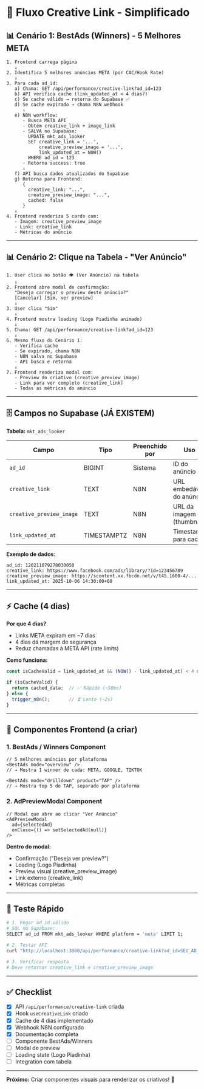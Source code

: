 # 🔄 Fluxo Creative Link - Simplificado

## 📊 Cenário 1: BestAds (Winners) - 5 Melhores META

```
1. Frontend carrega página
   ↓
2. Identifica 5 melhores anúncios META (por CAC/Hook Rate)
   ↓
3. Para cada ad_id:
   a) Chama: GET /api/performance/creative-link?ad_id=123
   b) API verifica cache (link_updated_at < 4 dias?)
   c) Se cache válido → retorna do Supabase ✅
   d) Se cache expirado → chama N8N webhook
      ↓
   e) N8N workflow:
      - Busca META API
      - Obtém creative_link + image_link
      - SALVA no Supabase:
        UPDATE mkt_ads_looker
        SET creative_link = '...',
            creative_preview_image = '...',
            link_updated_at = NOW()
        WHERE ad_id = 123
      - Retorna success: true
      ↓
   f) API busca dados atualizados do Supabase
   g) Retorna para Frontend:
      {
        creative_link: "...",
        creative_preview_image: "...",
        cached: false
      }
   ↓
4. Frontend renderiza 5 cards com:
   - Imagem: creative_preview_image
   - Link: creative_link
   - Métricas do anúncio
```

---

## 📊 Cenário 2: Clique na Tabela - "Ver Anúncio"

```
1. User clica no botão 👁️ (Ver Anúncio) na tabela
   ↓
2. Frontend abre modal de confirmação:
   "Deseja carregar o preview deste anúncio?"
   [Cancelar] [Sim, ver preview]
   ↓
3. User clica "Sim"
   ↓
4. Frontend mostra loading (Logo Piadinha animado)
   ↓
5. Chama: GET /api/performance/creative-link?ad_id=123
   ↓
6. Mesmo fluxo do Cenário 1:
   - Verifica cache
   - Se expirado, chama N8N
   - N8N salva no Supabase
   - API busca e retorna
   ↓
7. Frontend renderiza modal com:
   - Preview do criativo (creative_preview_image)
   - Link para ver completo (creative_link)
   - Todas as métricas do anúncio
```

---

## 🗄️ Campos no Supabase (JÁ EXISTEM)

**Tabela:** `mkt_ads_looker`

| Campo | Tipo | Preenchido por | Uso |
|-------|------|----------------|-----|
| `ad_id` | BIGINT | Sistema | ID do anúncio |
| `creative_link` | TEXT | N8N | URL embedável do anúncio |
| `creative_preview_image` | TEXT | N8N | URL da imagem (thumbnail) |
| `link_updated_at` | TIMESTAMPTZ | N8N | Timestamp para cache |

**Exemplo de dados:**
```
ad_id: 120211079278030050
creative_link: https://www.facebook.com/ads/library/?id=123456789
creative_preview_image: https://scontent.xx.fbcdn.net/v/t45.1600-4/...
link_updated_at: 2025-10-06 14:30:00+00
```

---

## ⚡ Cache (4 dias)

**Por que 4 dias?**
- Links META expiram em ~7 dias
- 4 dias dá margem de segurança
- Reduz chamadas à META API (rate limits)

**Como funciona:**
```javascript
const isCacheValid = link_updated_at && (NOW() - link_updated_at) < 4 dias;

if (isCacheValid) {
  return cached_data;  // ✅ Rápido (~50ms)
} else {
  trigger_n8n();       // ⏳ Lento (~2s)
}
```

---

## 🎨 Componentes Frontend (a criar)

### **1. BestAds / Winners Component**
```tsx
// 5 melhores anúncios por plataforma
<BestAds mode="overview" />
// → Mostra 1 winner de cada: META, GOOGLE, TIKTOK

<BestAds mode="drilldown" product="TAP" />
// → Mostra top 5 de TAP, separado por plataforma
```

### **2. AdPreviewModal Component**
```tsx
// Modal que abre ao clicar "Ver Anúncio"
<AdPreviewModal
  ad={selectedAd}
  onClose={() => setSelectedAd(null)}
/>
```

**Dentro do modal:**
- Confirmação ("Deseja ver preview?")
- Loading (Logo Piadinha)
- Preview visual (creative_preview_image)
- Link externo (creative_link)
- Métricas completas

---

## 🧪 Teste Rápido

```bash
# 1. Pegar ad_id válido
# SQL no Supabase:
SELECT ad_id FROM mkt_ads_looker WHERE platform = 'meta' LIMIT 1;

# 2. Testar API
curl "http://localhost:3000/api/performance/creative-link?ad_id=SEU_AD_ID"

# 3. Verificar resposta
# Deve retornar creative_link e creative_preview_image
```

---

## ✅ Checklist

- [x] API `/api/performance/creative-link` criada
- [x] Hook `useCreativeLink` criado
- [x] Cache de 4 dias implementado
- [x] Webhook N8N configurado
- [x] Documentação completa
- [ ] Componente BestAds/Winners
- [ ] Modal de preview
- [ ] Loading state (Logo Piadinha)
- [ ] Integration com tabela

---

**Próximo:** Criar componentes visuais para renderizar os criativos! 🎨
